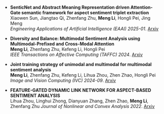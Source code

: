 - **SenticNet and Abstract Meaning Representation driven Attention-Gate semantic framework for aspect sentiment triplet extraction**  
  Xiaowen Sun, Jiangtao Qi, Zhenfang Zhu, **Meng Li**, Hongli Pei, Jing Meng  
  *Engineering Applications of Artificial Intelligence (EAAI) 2025-01*. [Arxiv](#)

- **Diversity and Balance: Multimodal Sentiment Analysis using Multimodal-Prefixed and Cross-Modal Attention**  
  **Meng Li**, Zhenfang Zhu, Kefeng Li, Hongli Pei  
  *IEEE Transactions on Affective Computing (TAFFC) 2024*. [Arxiv](#)

- **Joint training strategy of unimodal and multimodal for multimodal sentiment analysis**  
  **Meng Li**, Zhenfang Zhu, Kefeng Li, Lihua Zhou, Zhen Zhao, Hongli Pei  
  *Image and Vision Computing (IVC) 2024-09*. [Arxiv](#)

- **FEATURE-GATED DYNAMIC LINK NETWORK FOR ASPECT-BASED SENTIMENT ANALYSIS**  
  Lihua Zhou, Linghui Zhong, Dianyuan Zhang, Zhen Zhao, **Meng Li**, Zhenfang Zhu
  *Journal of Nonlinear and Convex Analysis 2022*. [Arxiv](#)
